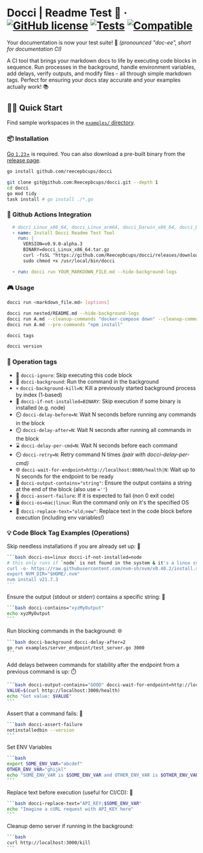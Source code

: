 # Docci | Readme Test 🚀 &middot; [![GitHub license](https://img.shields.io/badge/license-apache-blue.svg)](https://github.com/Reecepbcups/docci/blob/main/LICENSE) [![Tests](https://github.com/Reecepbcups/docci/actions/workflows/go-unit-test.yml/badge.svg)](https://github.com/Reecepbcups/docci/actions/workflows/test.yml) [![Compatible](https://img.shields.io/badge/compatible%20-macOS_&_linux-8A2BE2.svg)](https://github.com/Reecepbcups/docci)

Your documentation is now your test suite! 🎯 *(pronounced "doc-ee", short for documentation CI)*

A CI tool that brings your markdown docs to life by executing code blocks in sequence. Run processes in the background, handle environment variables, add delays, verify outputs, and modify files - all through simple markdown tags. Perfect for ensuring your docs stay accurate and your examples actually work! 📚

## 🏃‍♂️ Quick Start

Find sample workspaces in the [`examples/` directory](./examples/).

### 📦 Installation

[Go `1.23`+](https://go.dev/doc/install) is required. You can also download a pre-built binary from the [release page](https://github.com/Reecepbcups/docci/releases).

```bash docci-ignore
go install github.com/reecepbcups/docci
```

```bash docci-ignore
git clone git@github.com:Reecepbcups/docci.git --depth 1
cd docci
go mod tidy
task install # go install ./*.go
```

### 🤖 Github Actions Integration
````yaml
  # docci_Linux_x86_64, docci_Linux_arm64, docci_Darwin_x86_64, docci_Darwin_arm64
  - name: Install Docci Readme Test Tool
    run: |
      VERSION=v0.9.0-alpha.3
      BINARY=docci_Linux_x86_64.tar.gz
      curl -fsSL "https://github.com/Reecepbcups/docci/releases/download/${VERSION}/${BINARY}" | sudo tar -xzC /usr/local/bin
      sudo chmod +x /usr/local/bin/docci

  - run: docci run YOUR_MARKDOWN_FILE.md --hide-background-logs
````

### 🎮 Usage

```bash docci-ignore
docci run <markdown_file.md> [options]

docci run nested/README.md --hide-background-logs
docci run A.md --cleanup-commands "docker-compose down" --cleanup-commands "rm -rf /tmp/test"
docci run A.md --pre-commands "npm install"

docci tags

docci version
```

### 🎨 Operation tags
  * 🛑 `docci-ignore`: Skip executing this code block
  * 🔄 `docci-background`: Run the command in the background
  * 💀 `docci-background-kill=N`: Kill a previously started background process by index (1-based)
  * 🚫 `docci-if-not-installed=BINARY`: Skip execution if some binary is installed (e.g. node)
  * ⏲️ `docci-delay-before=N`: Wait N seconds before running any commands in the block
  * ⏲️ `docci-delay-after=N`: Wait N seconds after running all commands in the block
  * ⌛ `docci-delay-per-cmd=N`: Wait N seconds before each command
  * ⏲️ `docci-retry=N`: Retry command N times *(pair with docci-delay-per-cmd)*
  * 🌐 `docci-wait-for-endpoint=http://localhost:8080/health|N`: Wait up to N seconds for the endpoint to be ready
  * 📜 `docci-output-contains="string"`: Ensure the output contains a string at the end of the block (also use `=''`)
  * 🚨 `docci-assert-failure`: If it is expected to fail (non 0 exit code)
  * 🖥️ `docci-os=mac|linux`: Run the command only on it's the specified OS
  * 🔄 `docci-replace-text="old;new"`: Replace text in the code block before execution (including env variables!)


### 💡 Code Block Tag Examples (Operations)

Skip needless installations if you are already set up: 🛑

<!-- The 4 backticks is just so it wraps in githubs UI, real test are written normally with the nested part (just 3 backticks) -->
````bash
```bash docci-os=linux docci-if-not-installed=node
# this only runs if `node` is not found in the system & it's a linux system
curl -o- https://raw.githubusercontent.com/nvm-sh/nvm/v0.40.2/install.sh | bash
export NVM_DIR="$HOME/.nvm"
nvm install v21.7.3
```
````

Ensure the output (stdout or stderr) contains a specific string: 📜

````bash
```bash docci-contains="xyzMyOutput"
echo xyzMyOutput
```
````

Run blocking commands in the background: 🌐

````bash
```bash docci-background docci-delay-after=2
go run examples/server_endpoint/test_server.go 3000
```
````

Add delays between commands for stability after the endpoint from a previous command is up: ⏱️

````bash
```bash docci-output-contains="GOOD" docci-wait-for-endpoint=http://localhost:3000/health|30
VALUE=$(curl http://localhost:3000/health)
echo "Got value: $VALUE"
```
````


Assert that a command fails: 🚨

````bash
```bash docci-assert-failure
notinstalledbin --version
```
````

Set ENV Variables

````bash
```bash
export SOME_ENV_VAR="abcdef"
OTHER_ENV_VAR="ghijkl"
echo "SOME_ENV_VAR is $SOME_ENV_VAR and OTHER_ENV_VAR is $OTHER_ENV_VAR"
```
````

Replace text before execution (useful for CI/CD): 🔄

````bash
```bash docci-replace-text="API_KEY;$SOME_ENV_VAR"
echo "Imagine a cURL request with API_KEY here"
```
````

Cleanup demo server if running in the background:

````bash
```bash
curl http://localhost:3000/kill
```
````

